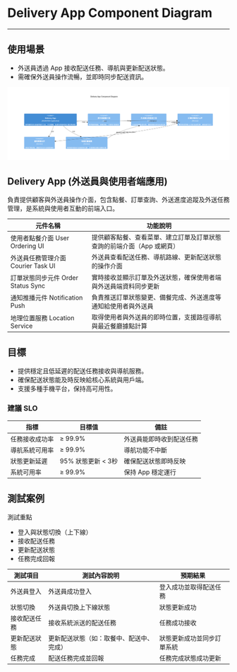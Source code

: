 # Delivery App Component Diagram

---

## 使用場景

- 外送員透過 App 接收配送任務、導航與更新配送狀態。
- 需確保外送員操作流暢，並即時同步配送資訊。

![](./image/README/c4_delivery_app_component.png)

## Delivery App (外送員與使用者端應用)

負責提供顧客與外送員操作介面，包含點餐、訂單查詢、外送進度追蹤及外送任務管理，是系統與使用者互動的前端入口。

| 元件名稱                           | 功能說明                                                               |
| ---------------------------------- | ---------------------------------------------------------------------- |
| 使用者點餐介面 User Ordering UI    | 提供顧客點餐、查看菜單、建立訂單及訂單狀態查詢的前端介面（App 或網頁） |
| 外送員任務管理介面 Courier Task UI | 外送員查看配送任務、導航路線、更新配送狀態的操作介面                   |
| 訂單狀態同步元件 Order Status Sync | 實時接收並顯示訂單及外送狀態，確保使用者端與外送員端資料同步更新       |
| 通知推播元件 Notification Push     | 負責推送訂單狀態變更、備餐完成、外送進度等通知給使用者與外送員         |
| 地理位置服務 Location Service      | 取得使用者與外送員的即時位置，支援路徑導航與最近餐廳據點計算           |

## 目標

- 提供穩定且低延遲的配送任務接收與導航服務。
- 確保配送狀態能及時反映給核心系統與用戶端。
- 支援多種手機平台，保持高可用性。

### 建議 SLO

| 指標           | 目標值             | 備註                     |
| -------------- | ------------------ | ------------------------ |
| 任務接收成功率 | ≥ 99.9%           | 外送員能即時收到配送任務 |
| 導航系統可用率 | ≥ 99.9%           | 導航功能不中斷           |
| 狀態更新延遲   | 95% 狀態更新 < 3秒 | 確保配送狀態即時反映     |
| 系統可用率     | ≥ 99.9%           | 保持 App 穩定運行        |


## 測試案例
測試重點
- 登入與狀態切換（上下線）
- 接收配送任務
- 更新配送狀態
- 任務完成回報

測試項目 |	測試內容說明 |	預期結果 |
| ----- | -------- | -------- |
| 外送員登入	 |		外送員成功登入 |	登入成功並取得配送任務 |
| 狀態切換	 |	外送員切換上下線狀態 |	狀態更新成功 |
| 接收配送任務 |	接收系統派送的配送任務 |	任務成功接收 |
| 更新配送狀態 |	更新配送狀態（如：取餐中、配送中、完成） |	狀態更新成功並同步訂單系統 |
| 任務完成 |	配送任務完成並回報 |	任務完成狀態成功更新 |